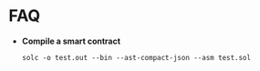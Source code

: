 # FAQ

* **Compile a smart contract**
  ```
  solc -o test.out --bin --ast-compact-json --asm test.sol
  ```
